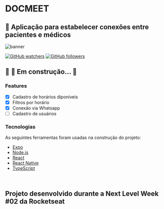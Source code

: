 # DOCMEET

## 🚀 Aplicação para estabelecer conexões entre pacientes e médicos

![banner](https://user-images.githubusercontent.com/55006796/89910202-56884480-dbc6-11ea-8521-6935ee58b8cf.jpg)

[![GitHub watchers](https://img.shields.io/github/watchers/felipelsouza/NLW-DocMeet.svg?style=social&label=Watch&maxAge=2592000)](https://GitHub.com/felipelsouza/NLW-DocMeet/watchers/)
[![GitHub followers](https://img.shields.io/github/followers/felipelsouza.svg?style=social&label=Follow&maxAge=2592000)](https://github.com/felipelsouza?tab=followers)

<h2> 
	🚧  🚀 Em construção...  🚧
</h2>

### Features

- [x] Cadastro de horários diponíveis
- [x] Filtros por horário
- [x] Conexão via Whatsapp 
- [ ] Cadastro de usuários

### Tecnologias

As seguintes ferramentas foram usadas na construção do projeto:

- [Expo](https://expo.io/)
- [Node.js](https://nodejs.org/en/)
- [React](https://pt-br.reactjs.org/)
- [React Native](https://reactnative.dev/)
- [TypeScript](https://www.typescriptlang.org/)

</br>
<h2>Projeto desenvolvido durante a Next Level Week #02 da Rocketseat</h2>
